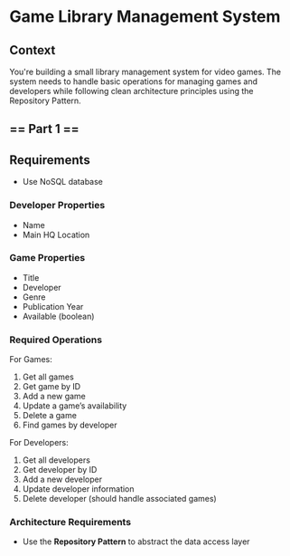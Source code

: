 # Game Library  Management System

## Context

You're building a small library management system for video games. The system needs to handle basic operations for managing games and developers while following clean architecture principles using the Repository Pattern.

## == Part 1 ==

## Requirements

- Use NoSQL database

### Developer Properties

- Name
- Main HQ Location

### Game Properties

- Title
- Developer
- Genre
- Publication Year
- Available (boolean)

### Required Operations

For Games:

1. Get all games
2. Get game by ID
3. Add a new game
4. Update a game’s availability
5. Delete a game
6. Find games by developer

For Developers:

1. Get all developers
2. Get developer by ID
3. Add a new developer
4. Update developer information
5. Delete developer (should handle associated games)

### Architecture Requirements

- Use the **Repository Pattern** to abstract the data access layer
